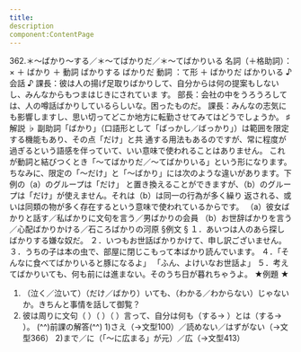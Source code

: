 ```yaml
---
title:
description
component:ContentPage
---
```



362.＊～ばかり～する／＊～てばかりだ／＊～てばかりいる
名詞（＋格助詞）： × ＋ ばかり ＋ 動詞
ばかりする
ばかりだ
動詞 ：て形 ＋ ばかりだ
ばかりいる
♪会話 ♪
課長：彼は人の揚げ足取りばかりして、自分からは何の提案もしないし、みんなからもつまはじきにされていま す。
部長：会社の中をうろうろしては、人の噂話ばかりしているらしいな。困ったものだ。 課長：みんなの志気にも影響しますし、思い切ってどこか地方に転勤させてみてはどうでしょうか。
♯解説 ♭
副助詞「ばかり」（口語形として「ばっかし／ばっかり」）は範囲を限定する機能もあり、その点「だけ」と共 通する用法もあるのですが、常に程度が過ぎるという語感を伴っていて、いい意味で使われることはありません。 これが動詞と結びつくとき「～てばかりだ／～てばかりいる」という形になります。
ちなみに、限定の「～だけ」と「～ばかり」には次のような違いがあります。下例の（a）のグループは「だけ」 と置き換えることができますが、（b）のグループは「だけ」が使えません。それは（b）は同一の行為が多く繰り 返される、或いは同類の物が多く存在するという意味で使われているからです。
（a）彼女ばかりと話す／私ばかりに文句を言う／男ばかりの会員
（b）お世辞ばかりを言う／心配ばかりかける／石ころばかりの河原
§例文 §
１．あいつは人のあら探しばかりする嫌な奴だ。
２．いつもお世話ばかりかけて、申し訳ございません。
３．うちの子は本の虫で、部屋に閉じこもって本ばかり読んでいます。
４．「そんなに食べてばかりいると豚になるよ」 「ふん、よけいなお世話よ」
５．考えてばかりいても、何も前には進まない。そのうち日が暮れちゃうよ。
★例題 ★
1) （泣く／泣いて）（だけ／ばかり）いても、（わかる／わからない）じゃないか。きちんと事情を話して御覧？
2) 彼は周りに文句（ ）（ ）（ ）言って、自分は何も（する→ ）とは（する→ ）。
(^^)前課の解答(^^)
1)さえ（→文型100）／読めない／はずがない（→文型366）
2)まで／に（「～に広まる」が元）／広（→文型413）
